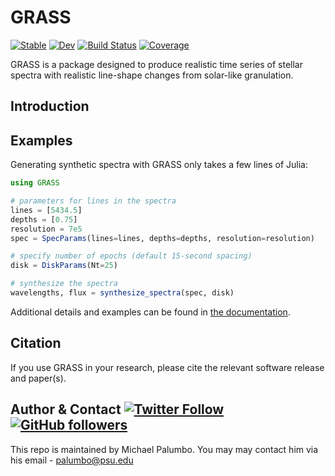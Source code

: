 # GRASS

[![Stable](https://img.shields.io/badge/docs-stable-blue.svg)](https://palumbom.github.io/GRASS/stable)
[![Dev](https://img.shields.io/badge/docs-dev-blue.svg)](https://palumbom.github.io/GRASS/dev)
[![Build Status](https://github.com/palumbom/GRASS/workflows/CI/badge.svg)](https://github.com/palumbom/GRASS/actions)
[![Coverage](https://codecov.io/gh/palumbom/GRASS/branch/master/graph/badge.svg)](https://codecov.io/gh/palumbom/GRASS)

GRASS is a package designed to produce realistic time series of stellar spectra with realistic line-shape changes from solar-like granulation.

## Introduction

## Examples
Generating synthetic spectra with GRASS only takes a few lines of Julia:

```julia
using GRASS

# parameters for lines in the spectra
lines = [5434.5]
depths = [0.75]
resolution = 7e5
spec = SpecParams(lines=lines, depths=depths, resolution=resolution)

# specify number of epochs (default 15-second spacing)
disk = DiskParams(Nt=25)

# synthesize the spectra
wavelengths, flux = synthesize_spectra(spec, disk)
```

Additional details and examples can be found in [the documentation](https://palumbom.github.io/GRASS/stable).

## Citation

If you use GRASS in your research, please cite the relevant software release and paper(s).

## Author & Contact [![Twitter Follow](https://img.shields.io/twitter/follow/michael_palumbo?style=social)](https://twitter.com/michael_palumbo) [![GitHub followers](https://img.shields.io/github/followers/palumbom?label=Follow&style=social)](https://github.com/palumbom)

This repo is maintained by Michael Palumbo. You may may contact him via his email - palumbo@psu.edu
